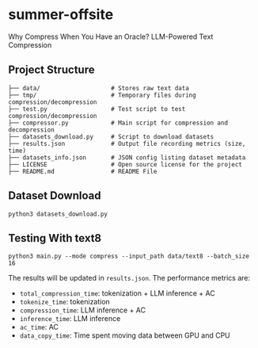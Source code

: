 # summer-offsite
Why Compress When You Have an Oracle? LLM-Powered Text Compression

## Project Structure
```
├── data/                    # Stores raw text data
├── tmp/                     # Temporary files during compression/decompression
├── test.py                  # Test script to test compression/decompression
├── compressor.py            # Main script for compression and decompression
├── datasets_download.py     # Script to download datasets
├── results.json             # Output file recording metrics (size, time)
├── datasets_info.json       # JSON config listing dataset metadata
├── LICENSE                  # Open source license for the project
├── README.md                # README File
```

## Dataset Download
```
python3 datasets_download.py
```

## Testing With text8
```
python3 main.py --mode compress --input_path data/text8 --batch_size 16
```
The results will be updated in `results.json`. The performance metrics are:
- `total_compression_time`: tokenization + LLM inference + AC
- `tokenize_time`: tokenization
- `compression_time`: LLM inference + AC
- `inference_time`: LLM inference
- `ac_time`: AC
- `data_copy_time`: Time spent moving data between GPU and CPU